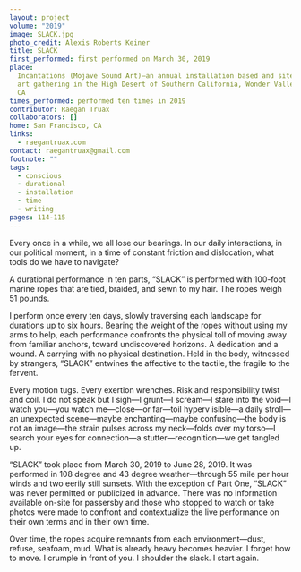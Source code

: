 ```yaml
---
layout: project
volume: "2019"
image: SLACK.jpg
photo_credit: Alexis Roberts Keiner
title: SLACK
first_performed: first performed on March 30, 2019
place:
  Incantations (Mojave Sound Art)—an annual installation based and site-specific
  art gathering in the High Desert of Southern California, Wonder Valley, Mojave Desert,
  CA
times_performed: performed ten times in 2019
contributor: Raegan Truax
collaborators: []
home: San Francisco, CA
links:
  - raegantruax.com
contact: raegantruax@gmail.com
footnote: ""
tags:
  - conscious
  - durational
  - installation
  - time
  - writing
pages: 114-115
---
```


Every once in a while, we all lose our bearings. In our daily interactions, in our political moment, in a time of constant friction and dislocation, what tools do we have to navigate?

A durational performance in ten parts, “SLACK” is performed with 100-foot marine ropes that are tied, braided, and sewn to my hair. The ropes weigh 51 pounds.

I perform once every ten days, slowly traversing each landscape for durations up to six hours. Bearing the weight of the ropes without using my arms to help, each performance confronts the physical toll of moving away from familiar anchors, toward undiscovered horizons. A dedication and a wound. A carrying with no physical destination. Held in the body, witnessed by strangers, “SLACK” entwines the affective to the tactile, the fragile to the fervent.

Every motion tugs. Every exertion wrenches. Risk and responsibility twist and coil. I do not speak but I sigh—I grunt—I scream—I stare into the void—I watch you—you watch me—close—or far—toil hyperv isible—a daily stroll—an unexpected scene—maybe enchanting—maybe confusing—the body is not an image—the strain pulses across my neck—folds over my torso—I search your eyes for connection—a stutter—recognition—we get tangled up.

“SLACK” took place from March 30, 2019 to June 28, 2019. It was performed in 108 degree and 43 degree weather—through 55 mile per hour winds and two eerily still sunsets. With the exception of Part One, “SLACK” was never permitted or publicized in advance. There was no information available on-site for passersby and those who stopped to watch or take photos were made to confront and contextualize the live performance on their own terms and in their own time.

Over time, the ropes acquire remnants from each environment—dust, refuse, seafoam, mud. What is already heavy becomes heavier. I forget how to move. I crumple in front of you. I shoulder the slack. I start again.
